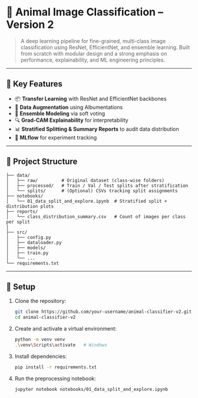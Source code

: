 # 🐾 Animal Image Classification – Version 2

> A deep learning pipeline for fine-grained, multi-class image classification using ResNet, EfficientNet, and ensemble learning. Built from scratch with modular design and a strong emphasis on performance, explainability, and ML engineering principles.

---

## 🔧 Key Features
- 📦 **Transfer Learning** with ResNet and EfficientNet backbones  
- 🔄 **Data Augmentation** using Albumentations  
- 🧠 **Ensemble Modeling** via soft voting  
- 🔍 **Grad-CAM Explainability** for interpretability  
- 📊 **Stratified Splitting & Summary Reports** to audit data distribution  
- 🧪 **MLflow** for experiment tracking

---

## 📂 Project Structure

```
├── data/
│   ├── raw/         # Original dataset (class-wise folders)
│   ├── processed/   # Train / Val / Test splits after stratification
│   └── splits/      # (Optional) CSVs tracking split assignments
├── notebooks/
│   └── 01_data_split_and_explore.ipynb  # Stratified split + distribution plots
├── reports/
│   └── class_distribution_summary.csv   # Count of images per class per split
│    
├── src/
│   ├── config.py
│   ├── dataloader.py
│   ├── models/
│   ├── train.py
│   └── ...
└── requirements.txt
```

---

## 🚀 Setup

1. Clone the repository:
   ```bash
   git clone https://github.com/your-username/animal-classifier-v2.git
   cd animal-classifier-v2
   ```

2. Create and activate a virtual environment:
   ```bash
   python -m venv venv
   .\venv\Scripts\activate   # Windows
   ```

3. Install dependencies:
   ```bash
   pip install -r requirements.txt
   ```

4. Run the preprocessing notebook:
   ```bash
   jupyter notebook notebooks/01_data_split_and_explore.ipynb
   ```
